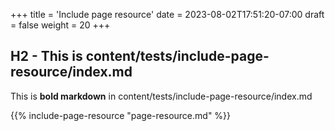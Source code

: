+++
title = 'Include page resource'
date = 2023-08-02T17:51:20-07:00
draft = false
weight = 20
+++

## H2 - This is content/tests/include-page-resource/index.md

This is **bold markdown** in content/tests/include-page-resource/index.md

{{% include-page-resource "page-resource.md" %}}
